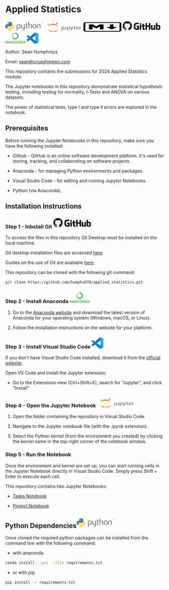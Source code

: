 # Applied Statistics

![python_logo](/images/logos/python_logo.png) ![jupyter_logo](/images/logos/jupyter_logo_mod_sh_title.png) ![markdown_logo](/images/logos/markdown_title.png) ![github_logo](/images/logos/github_logo_title.png) ![anaconda logo](/images/logos/anaconda_icon.resized.png) ![vsc logo](/images/logos/vsc_logo.resized.jpeg)

Author: Sean Humphreys

Email: sean@cruaghgreen.com

This repository contains the submissions for 2024 Applied Statistics module.

The Jupyter notebooks in this repository demonstrate statistical hypothesis testing, including testing for normality, t-Tests and ANOVA on various datasets.

The power of statistical tests, type I and type II errors are explored in the notebook.

## Prerequisites

Before running the Jupyter Notebooks in this repository, make sure you have the following installed:

- Github - GitHub is an online software development platform. It's used for storing, tracking, and collaborating on software projects.

- Anaconda - for managing Python environments and packages.

- Visual Studio Code - for editing and running Jupyter Notebooks.

- Python (via Anaconda).

## Installation Instructions


### Step 1 - Inbstall Git ![github logo](/images/logos/github_logo_title.png)

To access the files in this repository Git Desktop must be installed on the local machine.

Git desktop installation files are accessed [here](https://desktop.github.com/).

Guides on the use of Git are available [here](https://docs.github.com/en/desktop/overview/getting-started-with-github-desktop).

This repository can be cloned with the following git command:

```bash
git clone https://github.com/humphs078/applied_statistics.git
```

### Step 2 - Install Anaconda ![anaconda logo](/images/logos/anaconda_icon.resized.png)

1. Go to the [Anaconda website](https://www.anaconda.com/products/individual) and download the latest version of Anaconda for your operating system (Windows, macOS, or Linux).

2. Follow the installation instructions on the website for your platform.

### Step 3 - Install Visual Studio Code ![vsc logo](/images/logos/vsc_logo.resized.jpeg)

If you don't have Visual Studio Code installed, download it from the [official website](https://code.visualstudio.com/).

Open VS Code and install the Jupyter extension:

+ Go to the Extensions view (Ctrl+Shift+X), search for "Jupyter", and click "Install"

### Step 4 - Open the Jupyter Notebook ![jupyter logo](/images/logos/jupyter_logo_mod_sh_title.png "jupyter logo")

1. Open the folder containing the repository in Visual Studio Code.

2. Navigate to the Jupyter notebook file (with the .ipynb extension).

3. Select the Python kernel (from the environment you created) by clicking the kernel name in the top-right corner of the notebook window.

### Step 5 - Run the Notebook

Once the environment and kernel are set up, you can start running cells in the Jupyter Notebook directly in Visual Studio Code. Simply press Shift + Enter to execute each cell.

This repository contains two Jupyter Notebooks:

+ [Tasks Notebook](/tasks.ipynb)

+ [Project Notebook](/project.ipynb)


## Python Dependencies![python logo](/images/logos/python_logo.png)

Once cloned the required python packages can be installed from the command line with the following command:

+ with anaconda

```bash
conda install --yes --file requirements.txt
```

+ or with pip

```bash
pip install -r requirements.txt
```